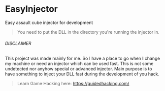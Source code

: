 # EasyInjector
 Easy assault cube injector for development
> You need to put the DLL in the directory you're running the injector in.
###### DISCLAIMER

This project was made mainly for me.
So I have a place to go when I change my machine or need an injector which can be used fast.
This is not some undetected nor anyhow special or advanced injector.
Main purpose is to have something to inject your DLL fast during the development of you hack.
>Learn Game Hacking here: https://guidedhacking.com/
